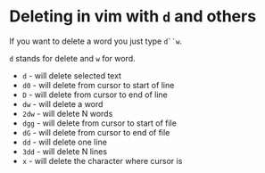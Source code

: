 # Deleting in vim with `d` and others

If you want to delete a word you just type `d``w`.

`d` stands for delete and `w` for word.

- `d` - will delete selected text
- `d0`  - will delete from cursor to start of line
- `D` - will delete from cursor to end of line
- `dw` - will delete a word
- `2dw` - will delete N words
- `dgg` - will delete from cursor to start of file
- `dG` - will delete from cursor to end of file
- `dd` - will delete one line
- `3dd` - will delete N lines
- `x` - will delete the character where cursor is
